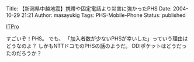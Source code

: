 Title: 【新潟県中越地震】携帯や固定電話より災害に強かったPHS
Date: 2004-10-29 21:21
Author: masayukig
Tags: PHS-Mobile-Phone
Status: published

[ITPro](http://itpro.nikkeibp.co.jp/free/NCC/NEWS/20041028/151844/)

すごいぞ！PHS。
でも、
「加入者数が少ないPHSが幸いした」っていう理由はどうなのよ？
しかもNTTドコモのPHSの話のようだ。
DDIポケットはどうだったのだろうか？
